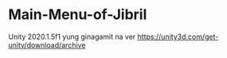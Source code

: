 # Main-Menu-of-Jibril

Unity 2020.1.5f1 yung ginagamit na ver
https://unity3d.com/get-unity/download/archive



